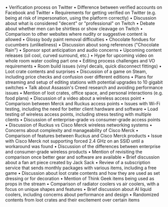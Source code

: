 • Verification process on Twitter
• Difference between verified accounts on Facebook and Twitter
• Requirements for getting verified on Twitter (e.g. being at risk of impersonation, using the platform correctly)
• Discussion about what is considered "decent" or "professional" on Twitch
• Debate about whether men can be shirtless or show cleavage on Twitch
• Comparison to other websites where nudity or suggestive content is allowed
• Glossy body paint removal difficulties
• Chocolate fondues for cucumbers (unlikeliness)
• Discussion about song references ("Chocolate Rain")
• Sponsor spot anticipation and audio concerns
• Upcoming content releases (oil cool, curved surround, etc.)
• Hype for upcoming video on whole room water cooling part one
• Editing process challenges and VO requirements
• Room build issues (vinyl decals, quick disconnect fittings)
• Loot crate contents and surprises
• Discussion of a game on Steam, including price checks and confusion over different editions
• Plans for streaming and setup of editing stations with potential upgrades to 10 gigabit switches
• Talk about Assassin's Creed research and avoiding performance issues
• Mention of loot crates, office space, and personal interactions (e.g. food plans)
• Discussion of a video about a wireless access point
• Comparison between Merck and Ruckus access points
• Issues with Wi-Fi testing, including the need for better client hardware and software
• Load testing of wireless access points, including stress testing with multiple clients
• Discussion of enterprise-grade vs consumer-grade access points
• Discussion of Ruckus vs Cisco Merck wireless networking systems
• Concerns about complexity and manageability of Cisco Merck
• Comparison of features between Ruckus and Cisco Merck products
• Issue with Cisco Merck not supporting forced 2.4 GHz on an SSID until a workaround was found
• Discussion of the differences between enterprise and consumer-grade wireless products
• Mention of revisiting the comparison once better gear and software are available
• Brief discussion about a fan art piece created by Jack Sack
• Review of a subscription service that sends monthly packages with various items, including a free game
• Discussion about loot crate contents and how they are used as set dressing or for decoration
• Mention of Think Geek items being used as props in the stream
• Comparison of radiator coolers vs air coolers, with a focus on unique shapes and features
• Brief discussion about AI liquid coolers, including concerns about performance and design
• Randomized contents from loot crates and their excitement over certain items